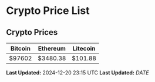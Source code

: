 # Crypto Price List

## Crypto Prices
| Bitcoin | Ethereum | Litecoin |
| ------- | -------- | -------- |
| $97602 | $3480.38 | $101.88 |
**Last Updated:** 2024-12-20 23:15 UTC
**Last Updated:** $DATE$

